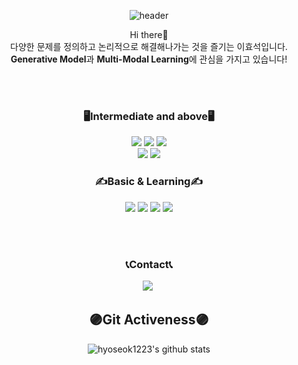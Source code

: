 <div align=center>

![header](https://capsule-render.vercel.app/api?type=rect&color=292d3e&height=300&section=header&text=HyoSeok&fontSize=90&fontColor=ae82cf)
<div align=center>
Hi there👋<br> 다양한 문제를 정의하고 논리적으로 해결해나가는 것을 즐기는 이효석입니다. <br> <Strong>Generative Model</strong>과 <Strong>Multi-Modal Learning</strong>에 관심을 가지고 있습니다!
</div> 


<br><br>

### 🖥️Intermediate and above🖥️ 
</div>
<p align="center">
<img src="https://img.shields.io/badge/Python-3776AB?style=flat-plastic&logo=Python&logoColor=white"/>
<img src="https://img.shields.io/badge/Pytorch-EE4C2C?style=flat-plastic&logo=Pytorch&logoColor=white"/>
<img src="https://img.shields.io/badge/Pytorch Lightning-792EE5?style=flat-plastic&logo=Pytorch Lightning&logoColor=white"/><br>
<img src="https://img.shields.io/badge/Wandb-FFBE00?style=flat-plastic&logo=Weightsandbiases&logoColor=white"/>
<img src="https://img.shields.io/badge/MMlab_Framework-0000FF?style=flat-plastic&logoColor=white"/>
</p>
<div align=center>

### ✍️Basic & Learning✍️
</div> 
<p align="center">
<img src="https://img.shields.io/badge/Gradio-F36D00?style=flat-plastic&logoColor=white"/>
<img src="https://img.shields.io/badge/Streamlit-FF4B4B?style=flat-plastic&logo=Streamlit&logoColor=white"/>
<img src="https://img.shields.io/badge/C++-00599C?style=flat-plastic&logo=cplusplus&logoColor=white"/>
<img src="https://img.shields.io/badge/Docker-2496ED?style=flat-plastic&logo=Docker&logoColor=white"/>
</p>
<br><br>
<div align=center>

### 📞Contact📞
<a href="mailto:dlgytjr99999@kookmin.ac.kr">
    <img src="https://img.shields.io/badge/Gmail-d14836?style=flat&logo=Gmail&logoColor=white"/></a>&nbsp 
</a>


## **🟣Git Activeness🟣**
![hyoseok1223's github stats](https://github-readme-stats.vercel.app/api?username=hyoseok1223&show_icons=true&theme=material-palenight)

<!-- https://github.com/anuraghazra/github-readme-stats/blob/master/themes/README.md 테마 모음 -->
<!--
[![Hits](https://hits.seeyoufarm.com/api/count/incr/badge.svg?url=https%3A%2F%2Fgithub.com%2Fhyoseok1223&count_bg=%2379C83D&title_bg=%23555555&icon=&icon_color=%23E7E7E7&title=hits&edge_flat=false)](https://hits.seeyoufarm.com)
-->
<!--
**hyoseok1223/hyoseok1223** is a ✨ _special_ ✨ repository because its `README.md` (this file) appears on your GitHub profile.

Here are some ideas to get you started:

- 🔭 I’m currently working on ...
- 🌱 I’m currently learning ...
- 👯 I’m looking to collaborate on ...
- 🤔 I’m looking for help with ...
- 💬 Ask me about ...
- 📫 How to reach me: ...
- 😄 Pronouns: ...
- ⚡ Fun fact: ...
-->
